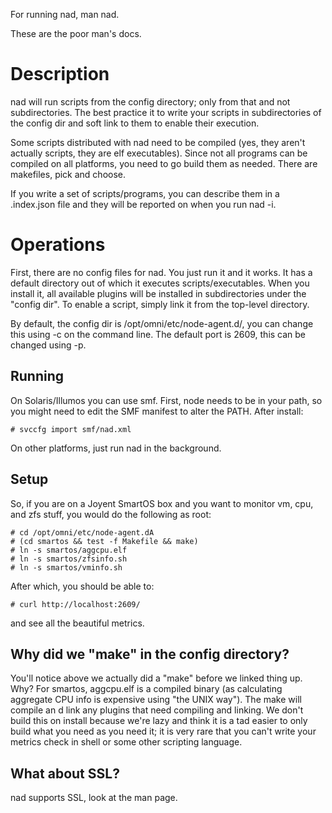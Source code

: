 For running nad, man nad.

These are the poor man's docs.

Description
===

nad will run scripts from the config directory; only from that
and not subdirectories.  The best practice it to write your scripts
in subdirectories of the config dir and soft link to them to enable
their execution.

Some scripts distributed with nad need to be compiled (yes, they aren't
actually scripts, they are elf executables).  Since not all programs
can be compiled on all platforms, you need to go build them as needed.
There are makefiles, pick and choose.

If you write a set of scripts/programs, you can describe them in a
.index.json file and they will be reported on when you run nad -i.

Operations
===

First, there are no config files for nad. You just run it and it works.
It has a default directory out of which it executes scripts/executables.
When you install it, all available plugins will be installed in
subdirectories under the "config dir".  To enable a script, simply link
it from the top-level directory.

By default, the config dir is /opt/omni/etc/node-agent.d/, you can change
this using -c on the command line.  The default port is 2609, this can be
changed using -p.

Running
---

On Solaris/Illumos you can use smf.  First, node needs to be in your path,
so you might need to edit the SMF manifest to alter the PATH. After install:

    # svccfg import smf/nad.xml

On other platforms, just run nad in the background.

Setup
---

So, if you are on a Joyent SmartOS box and you want to monitor vm, cpu,
and zfs stuff, you would do the following as root:

    # cd /opt/omni/etc/node-agent.dA
    # (cd smartos && test -f Makefile && make)
    # ln -s smartos/aggcpu.elf
    # ln -s smartos/zfsinfo.sh
    # ln -s smartos/vminfo.sh

After which, you should be able to:

    # curl http://localhost:2609/

and see all the beautiful metrics.

Why did we "make" in the config directory?
---

You'll notice above we actually did a "make" before we linked thing up.
Why? For smartos, aggcpu.elf is a compiled binary (as calculating
aggregate CPU info is expensive using "the UNIX way"). The make will
compile an d link any plugins that need compiling and linking.  We
don't build this on install because we're lazy and think it is a tad
easier to only build what you need as you need it; it is very rare that
you can't write your metrics check in shell or some other scripting
language.

What about SSL?
---

nad supports SSL, look at the man page.
